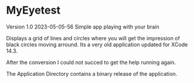 # MyEyetest
Version 1.0 2023-05-05-56
Simple app playing with your brain

Displays a grid of lines and circles where you will get the impression of black circles moving arround. Its a very old application updated for XCode 14.3.

After the conversion I could not succed to get the help running again.

The Application Directory contains a binary release of the application.
